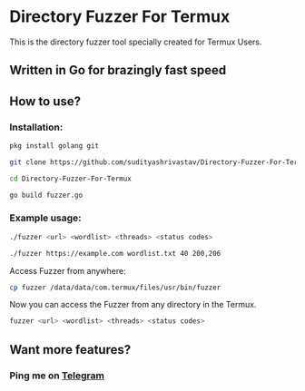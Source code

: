 # Directory Fuzzer For Termux
 This is the directory fuzzer tool specially created for Termux Users.

## Written in Go for brazingly fast speed

## How to use?

### Installation:
```bash
pkg install golang git
```

```bash
git clone https://github.com/sudityashrivastav/Directory-Fuzzer-For-Termux
```

```bash
cd Directory-Fuzzer-For-Termux
```

```bash
go build fuzzer.go
```

### Example usage:
```bash
./fuzzer <url> <wordlist> <threads> <status codes>
```

```bash
./fuzzer https://example.com wordlist.txt 40 200,206
```

Access Fuzzer from anywhere:

```bash
cp fuzzer /data/data/com.termux/files/usr/bin/fuzzer
```

Now you can access the Fuzzer from any directory in the Termux.

```bash
fuzzer <url> <wordlist> <threads> <status codes>
```

## Want more features?
### Ping me on [Telegram](https://t.me/anonShrivastav)
